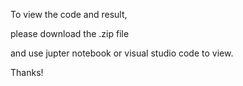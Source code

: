 To view the code and result,

please download the .zip file

and use jupter notebook or visual studio code to view.

Thanks!
